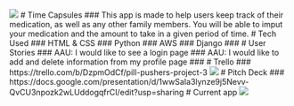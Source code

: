 <img src="https://i.imgur.com/F99XC03.png">
# Time Capsules
### This app is made to help users keep track of their medication, as well as any other family members. You will be able to imput your medication and the amount to take in a given period of time. 
# Tech Used
### HTML & CSS
### Python
### AWS
### Django
### 
# User Stories
### AAU: I would like to see a login page
### AAU: I would like to add and delete information from my profile page
### 
# Trello
### https://trello.com/b/DzpmOdCf/pill-pushers-project-3
<img src="https://i.imgur.com/Z4vXdw2.png">
# Pitch Deck
### https://docs.google.com/presentation/d/1wwSaIa3lynze9j5Nevv-QvCU3npozk2wLUddogqfrCI/edit?usp=sharing
# Current app
<img src="https://i.imgur.com/Ii2VY7N.png">